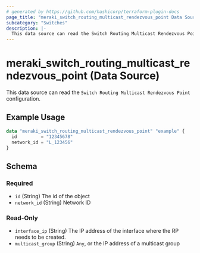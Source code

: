 ```yaml
---
# generated by https://github.com/hashicorp/terraform-plugin-docs
page_title: "meraki_switch_routing_multicast_rendezvous_point Data Source - terraform-provider-meraki"
subcategory: "Switches"
description: |-
  This data source can read the Switch Routing Multicast Rendezvous Point configuration.
---
```


# meraki_switch_routing_multicast_rendezvous_point (Data Source)

This data source can read the `Switch Routing Multicast Rendezvous Point` configuration.

## Example Usage

```terraform
data "meraki_switch_routing_multicast_rendezvous_point" "example" {
  id         = "12345678"
  network_id = "L_123456"
}
```

<!-- schema generated by tfplugindocs -->
## Schema

### Required

- `id` (String) The id of the object
- `network_id` (String) Network ID

### Read-Only

- `interface_ip` (String) The IP address of the interface where the RP needs to be created.
- `multicast_group` (String) `Any`, or the IP address of a multicast group
